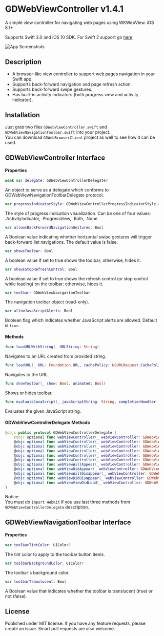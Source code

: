 GDWebViewController v1.4.1
===================

A simple view controller for navigating web pages using WKWebView. iOS 8.1+.

Supports Swift 3.0 and iOS 10 SDK.
For Swift 2 support go [here](https://github.com/coffellas-cto/GDWebViewController/releases/tag/v1.3)

![App Screenshots](https://cloud.githubusercontent.com/assets/3193877/7665617/29a8672a-fbc9-11e4-98cf-41fec0f6c403.gif)

## Description
- A browser-like view controller to support web pages navigation in your Swift app.
- Supports back-forward navigation and page refresh action.
- Supports back-forward swipe gestures.
- Has built-in activity indicators (both progress view and activity indicator).

## Installation
Just grab two files `GDWebViewController.swift` and `GDWebViewNavigationToolbar.swift` into your project.<br />
You can download `GDWebBrowserClient` project as well to see how it can be used.

## GDWebViewController Interface
#### Properties
```swift
weak var delegate: GDWebViewControllerDelegate?
```
An object to serve as a delegate which conforms to GDWebViewNavigationToolbarDelegate protocol.

```swift
var progressIndicatorStyle: GDWebViewControllerProgressIndicatorStyle = .Both
```
The style of progress indication visualization. Can be one of four values: .ActivityIndicator, .ProgressView, .Both, .None

```swift
var allowsBackForwardNavigationGestures: Bool
```
A Boolean value indicating whether horizontal swipe gestures will trigger back-forward list navigations. The default value is false.

```swift
var showsToolbar: Bool
```
A boolean value if set to true shows the toolbar; otherwise, hides it.

```swift
var showsStopRefreshControl: Bool
```
A boolean value if set to true shows the refresh control (or stop control while loading) on the toolbar; otherwise, hides it.

```swift
var toolbar: GDWebViewNavigationToolbar
```
The navigation toolbar object (read-only).

```swift
var allowJavaScriptAlerts: Bool
```
Boolean flag which indicates whether JavaScript alerts are allowed. Default is `true`.
    
#### Methods
```swift
func loadURLWithString(_ URLString: String)
```
Navigates to an URL created from provided string.

```swift
func loadURL(_ URL: Foundation.URL, cachePolicy: NSURLRequest.CachePolicy = .useProtocolCachePolicy, timeoutInterval: TimeInterval = 0)
```
Navigates to the URL.

```swift
func showToolbar(_ show: Bool, animated: Bool)
```
Shows or hides toolbar.

```swift
func evaluateJavaScript(_ javaScriptString: String, completionHandler: ((AnyObject?, NSError?) -> Void)?)
```
Evaluates the given JavaScript string.

#### GDWebViewControllerDelegate Methods
```swift
@objc public protocol GDWebViewControllerDelegate {
    @objc optional func webViewController(_ webViewController: GDWebViewController, didChangeURL newURL: URL?)
    @objc optional func webViewController(_ webViewController: GDWebViewController, didChangeTitle newTitle: NSString?)
    @objc optional func webViewController(_ webViewController: GDWebViewController, didFinishLoading loadedURL: URL?)
    @objc optional func webViewController(_ webViewController: GDWebViewController, decidePolicyForNavigationAction navigationAction: WKNavigationAction, decisionHandler: (WKNavigationActionPolicy) -> Void)
    @objc optional func webViewController(_ webViewController: GDWebViewController, decidePolicyForNavigationResponse navigationResponse: WKNavigationResponse, decisionHandler: (WKNavigationResponsePolicy) -> Void)
    @objc optional func webViewController(_ webViewController: GDWebViewController, didReceiveAuthenticationChallenge challenge: URLAuthenticationChallenge, completionHandler: (URLSession.AuthChallengeDisposition, URLCredential?) -> Void)
    @objc optional func webViewWillAppear(_ webViewController: GDWebViewController)
    @objc optional func webViewDidAppear(_ webViewController: GDWebViewController)
    @objc optional func webViewWillDisappear(_ webViewController: GDWebViewController)
    @objc optional func webViewDidDisappear(_ webViewController: GDWebViewController)
    @objc optional func webViewViewDidLoad(_ webViewController: GDWebViewController)
}
```

Notice:<br />
You must do `import WebKit` if you use last three methods from `GDWebViewControllerDelegate` description.

## GDWebViewNavigationToolbar Interface
#### Properties
```swift
var toolbarTintColor: UIColor?
```
The tint color to apply to the toolbar button items.

```swift
var toolbarBackgroundColor: UIColor?
```
The toolbar's background color.

```swift
var toolbarTranslucent: Bool
```
A Boolean value that indicates whether the toolbar is translucent (true) or not (false).

## License
Published under MIT license. If you have any feature requests, please create an issue. Smart pull requests are also welcome.
